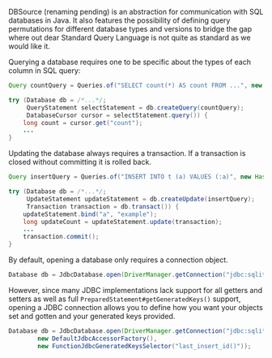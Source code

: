 DBSource (renaming pending) is an abstraction for communication with SQL databases in Java. It also features the
possibility of defining query permutations for different database types and versions to bridge the gap where out dear
Standard Query Language is not quite as standard as we would like it.

Querying a database requires one to be specific about the types of each column in SQL query:

```java
Query countQuery = Queries.of("SELECT count(*) AS count FROM ...", new HashMap() {{ put("count", Long.TYPE); }});

try (Database db = /*...*/;
     QueryStatement selectStatement = db.createQuery(countQuery);
     DatabaseCursor cursor = selectStatement.query()) {
    long count = cursor.get("count");
    ...
}
```
    
Updating the database always requires a transaction.  If a transaction is closed without committing it is rolled back.

```java
Query insertQuery = Queries.of("INSERT INTO t (a) VALUES (:a)", new HashMap() {{ put("a", String.class); }});

try (Database db = /*...*/;
     UpdateStatement updateStatement = db.createUpdate(insertQuery);
     Transaction transaction = db.transact()) {
    updateStatement.bind("a", "example");
    long updateCount = updateStatement.update(transaction);
    ...
    transaction.commit();
}
```

By default, opening a database only requires a connection object.

```java
Database db = JdbcDatabase.open(DriverManager.getConnection("jdbc:sqlite:~/test.db"));
```

However, since many JDBC implementations lack support for all getters and setters as well as full
`PreparedStatement#getGeneratedKeys()` support, opening a JDBC connection allows you to define how you want your
objects set and gotten and your generated keys provided.

```java
Database db = JdbcDatabase.open(DriverManager.getConnection("jdbc:sqlite:~/test.db"),
        new DefaultJdbcAccessorFactory(),
        new FunctionJdbcGeneratedKeysSelector("last_insert_id()"));
```
